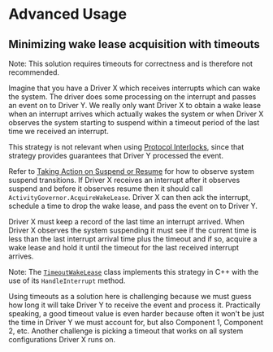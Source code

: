 # Advanced Usage

## Minimizing wake lease acquisition with timeouts

Note: This solution requires timeouts for correctness and is therefore not
recommended.

Imagine that you have a Driver X which receives interrupts which can wake the
system. The driver does some processing on the interrupt and passes an event on
to Driver Y. We really only want Driver X to obtain a wake lease when an
interrupt arrives which actually wakes the system or when Driver X observes the
system starting to suspend within a timeout period of the last time we received
an interrupt.

This strategy is not relevant when using
[Protocol Interlocks][protocol_interlocks], since that strategy provides
guarantees that Driver Y processed the event.

Refer to [Taking Action on Suspend or Resume][taking_action] for how to observe
system suspend transitions. If Driver X receives an interrupt after it observes
suspend and before it observes resume then it should call
`ActivityGovernor.AcquireWakeLease`. Driver X can then ack the interrupt,
schedule a time to drop the wake lease, and pass the event on to Driver Y.

Driver X must keep a record of the last time an interrupt arrived. When Driver X
observes the system suspending it must see if the current time is less than the
last interrupt arrival time plus the timeout and if so, acquire a wake lease and
hold it until the timeout for the last received interrupt arrives.

Note: The [`TimeoutWakeLease`][wake_lease] class implements this strategy in C++
with the use of its `HandleInterrupt` method.

Using timeouts as a solution here is challenging because we must guess how long
it will take Driver Y to receive the event and process it. Practically speaking,
a good timeout value is even harder because often it won't be just the time in
Driver Y we must account for, but also Component 1, Component 2, etc. Another
challenge is picking a timeout that works on all system configurations Driver X
runs on.

[protocol_interlocks]: basic_pipeline_processing.md#protocol-interlocks
[taking_action]: basic_suspend_resume.md#taking-action-on-system-suspend-or-resume
[wake_lease]: https://cs.opensource.google/fuchsia/fuchsia/+/39b9a242c6e2b09731a426cdcf9f1353206fd034:sdk/lib/driver/power/cpp/wake-lease.h
